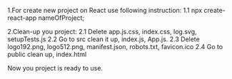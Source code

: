 1.For create new project on React use following instruction:
1.1 npx create-react-app nameOfProject;

2.Clean-up you project:
2.1 Delete app.js.css, index.css, log.svg, setupTests.js
2.2 Go to src clean it up, index.js, App.js.
2.3 Delete logo192.png, logo512.png, manifest.json, robots.txt, favicon.ico
2.4 Go to public clean up, index.html

Now you project is ready to use.
